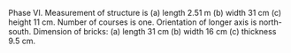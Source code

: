 Phase VI. Measurement of
structure is (a) length 2.51 m (b)
width 31 cm (c) height 11 cm.
Number of courses is one.
Orientation of longer axis is north-
south. Dimension of bricks: (a)
length 31 cm (b) width 16 cm (c)
thickness 9.5 cm.